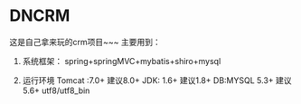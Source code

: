 # DNCRM

这是自己拿来玩的crm项目~~~
主要用到：

1.	系统框架：
spring+springMVC+mybatis+shiro+mysql

2.	运行环境
Tomcat :7.0+ 建议8.0+
JDK: 1.6+ 建议1.8+
DB:MYSQL 5.3+ 建议 5.6+
utf8/utf8_bin

